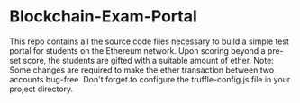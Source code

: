 # Blockchain-Exam-Portal
This repo contains all the source code files necessary to build a simple test portal for students on the Ethereum network. Upon scoring beyond a pre-set score, the students are gifted with a suitable amount of ether.  Note: Some changes are required to make the ether transaction between two accounts bug-free. Don't forget to configure the truffle-config.js file in your project directory.
